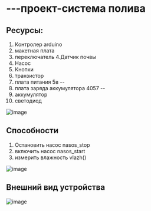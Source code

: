 # ---проект-система полива

## Ресурсы:

1. Контролер  arduino
2. макетная плата 
3. переключатель
4.Датчик почвы
5. Насоc
6. Кнопки
7. транзистор
8. плата питания 5в   --
9. плата заряда аккумулятора 4057 --
10. аккумулятор
11. светодиод
    
![image](https://github.com/user-attachments/assets/f0c23b9e-30d2-4a12-bbdc-f9be0a3f012d)


## Способности
1. Остановить насос nasos_stop
2. включить насос nasos_start
3. измерить влажность vlazh()

![image](https://github.com/user-attachments/assets/5b709dfe-282e-4a23-b508-e90fbed8b564)

## Внешний вид устройства

![image](https://github.com/user-attachments/assets/052f6472-2b64-4918-85ac-8f0c97cee038)


